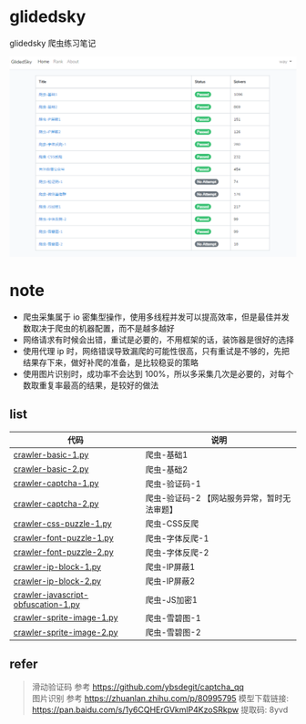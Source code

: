 # glidedsky
glidedsky 爬虫练习笔记

![image](https://github.com/TurboWay/imgstore/blob/master/glidedsky/process.jpg)

# note

- 爬虫采集属于 io 密集型操作，使用多线程并发可以提高效率，但是最佳并发数取决于爬虫的机器配置，而不是越多越好
- 网络请求有时候会出错，重试是必要的，不用框架的话，装饰器是很好的选择
- 使用代理 ip 时，网络错误导致漏爬的可能性很高，只有重试是不够的，先把结果存下来，做好补爬的准备，是比较稳妥的策略
- 使用图片识别时，成功率不会达到 100%，所以多采集几次是必要的，对每个数取重复率最高的结果，是较好的做法

## list
| 代码 | 说明  | 
| ------------ | ------------ |
| [crawler-basic-1.py](https://github.com/TurboWay/glidedsky/blob/master/crawler-basic-1.py)       | 爬虫-基础1 |
| [crawler-basic-2.py](https://github.com/TurboWay/glidedsky/blob/master/crawler-basic-2.py)       | 爬虫-基础2 |
| [crawler-captcha-1.py](https://github.com/TurboWay/glidedsky/blob/master/crawler-captcha-1.py)       | 爬虫-验证码-1 |
| [crawler-captcha-2.py](https://github.com/TurboWay/glidedsky/blob/master/crawler-captcha-2.py)       | 爬虫-验证码-2 【网站服务异常，暂时无法审题】 |
| [crawler-css-puzzle-1.py](https://github.com/TurboWay/glidedsky/blob/master/crawler-css-puzzle-1.py)       | 爬虫-CSS反爬 |
| [crawler-font-puzzle-1.py](https://github.com/TurboWay/glidedsky/blob/master/crawler-font-puzzle-1.py)       | 爬虫-字体反爬-1 |
| [crawler-font-puzzle-2.py](https://github.com/TurboWay/glidedsky/blob/master/crawler-font-puzzle-2.py)       | 爬虫-字体反爬-2 |
| [crawler-ip-block-1.py](https://github.com/TurboWay/glidedsky/blob/master/crawler-ip-block-1.py)       | 爬虫-IP屏蔽1 |
| [crawler-ip-block-2.py](https://github.com/TurboWay/glidedsky/blob/master/crawler-ip-block-2.py)       | 爬虫-IP屏蔽2 |
| [crawler-javascript-obfuscation-1.py](https://github.com/TurboWay/glidedsky/blob/master/crawler-javascript-obfuscation-1.py)       | 爬虫-JS加密1 |
| [crawler-sprite-image-1.py](https://github.com/TurboWay/glidedsky/blob/master/crawler-sprite-image-1.py)       | 爬虫-雪碧图-1 |
| [crawler-sprite-image-2.py](https://github.com/TurboWay/glidedsky/blob/master/crawler-sprite-image-2.py)       | 爬虫-雪碧图-2 |

## refer
>滑动验证码 参考 https://github.com/ybsdegit/captcha_qq    
>图片识别 参考 https://zhuanlan.zhihu.com/p/80995795 
>模型下载链接: https://pan.baidu.com/s/1y6CQHErGVkmlP4KzoSRkpw 提取码: 8yvd 
